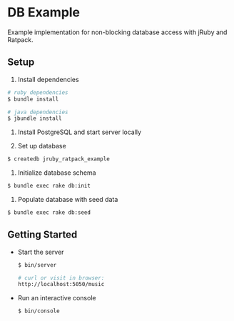 # DB Example

Example implementation for non-blocking database access with jRuby and Ratpack.

## Setup

1. Install dependencies

  ```sh
  # ruby dependencies
  $ bundle install

  # java dependencies
  $ jbundle install
  ```

1. Install PostgreSQL and start server locally

1. Set up database

  ```sh
  $ createdb jruby_ratpack_example
  ```

1. Initialize database schema

  ```sh
  $ bundle exec rake db:init
  ```

1. Populate database with seed data

  ```sh
  $ bundle exec rake db:seed
  ```

## Getting Started

* Start the server

  ```sh
  $ bin/server

  # curl or visit in browser:
  http://localhost:5050/music
  ```

* Run an interactive console

  ```sh
  $ bin/console
  ```
